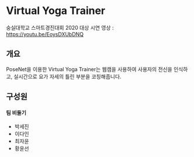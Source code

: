 Virtual Yoga Trainer
=============
숭실대학교 스마트경진대회 2020 대상
시연 영상 : https://youtu.be/EoysDXUbDNQ

## 개요
PoseNet을 이용한 Virtual Yoga Trainer는 웹캠을 사용하여 사용자의 전신을 인식하고, 실시간으로 요가 자세의 틀린 부분을 코칭해줍니다.

## 구성원
#### 팀 비둘기
* 박세진
* 이다인
* 최자윤
* 황윤선

